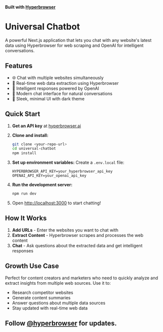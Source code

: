 **Built with [Hyperbrowser](https://hyperbrowser.ai)**

# Universal Chatbot

A powerful Next.js application that lets you chat with any website's latest data using Hyperbrowser for web scraping and OpenAI for intelligent conversations.

## Features

- 🌐 Chat with multiple websites simultaneously
- 🔄 Real-time web data extraction using Hyperbrowser
- 🤖 Intelligent responses powered by OpenAI
- 💬 Modern chat interface for natural conversations
- 🎨 Sleek, minimal UI with dark theme

## Quick Start

1. **Get an API key** at [hyperbrowser.ai](https://hyperbrowser.ai)

2. **Clone and install:**
   ```bash
   git clone <your-repo-url>
   cd universal-chatbot
   npm install
   ```

3. **Set up environment variables:**
   Create a `.env.local` file:
   ```
   HYPERBROWSER_API_KEY=your_hyperbrowser_api_key
   OPENAI_API_KEY=your_openai_api_key
   ```

4. **Run the development server:**
   ```bash
   npm run dev
   ```

5. Open [http://localhost:3000](http://localhost:3000) to start chatting!

## How It Works

1. **Add URLs** - Enter the websites you want to chat with
2. **Extract Content** - Hyperbrowser scrapes and processes the web content
3. **Chat** - Ask questions about the extracted data and get intelligent responses

## Growth Use Case

Perfect for content creators and marketers who need to quickly analyze and extract insights from multiple web sources. Use it to:
- Research competitor websites
- Generate content summaries
- Answer questions about multiple data sources
- Stay updated with real-time web data

## Follow [@hyperbrowser](https://x.com/hyperbrowser) for updates.